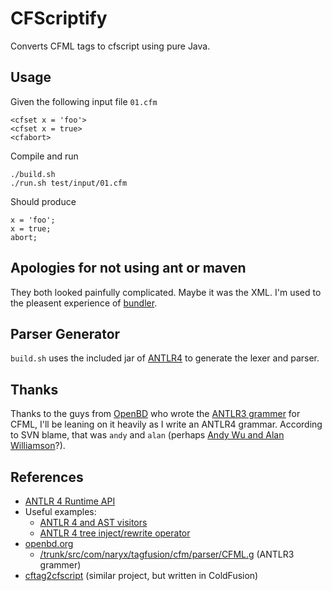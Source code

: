 CFScriptify
===========

Converts CFML tags to cfscript using pure Java.

Usage
-----

Given the following input file `01.cfm`

    <cfset x = 'foo'>
    <cfset x = true>
    <cfabort>

Compile and run

    ./build.sh
    ./run.sh test/input/01.cfm

Should produce

    x = 'foo';
    x = true;
    abort;

Apologies for not using ant or maven
------------------------------------

They both looked painfully complicated.  Maybe it was the XML.
I'm used to the pleasent experience of [bundler][9].

Parser Generator
----------------

`build.sh` uses the included jar of [ANTLR4][7] to generate the
lexer and parser.

Thanks
------

Thanks to the guys from [OpenBD][4] who wrote the [ANTLR3 grammer][5]
for CFML, I'll be leaning on it heavily as I write an ANTLR4 grammar.
According to SVN blame, that was `andy` and `alan` (perhaps
[Andy Wu and Alan Williamson][6]?).

References
----------

* [ANTLR 4 Runtime API][1]
* Useful examples:
    * [ANTLR 4 and AST visitors][2]
    * [ANTLR 4 tree inject/rewrite operator][3]
* [openbd.org][4]
    * [/trunk/src/com/naryx/tagfusion/cfm/parser/CFML.g][5] (ANTLR3 grammer)
* [cftag2cfscript][8] (similar project, but written in ColdFusion)

[1]: http://www.antlr.org/api/Java/index.html
[2]: http://stackoverflow.com/questions/14667781/antlr-4-and-ast-visitors
[3]: http://t7263.codeinpro.us/q/515024e9e8432c0426262341
[4]: http://openbd.org/
[5]: http://websvn.openbd.org/websvn/filedetails.php?repname=OpenBD&path=%2Ftrunk%2Fsrc%2Fcom%2Fnaryx%2Ftagfusion%2Fcfm%2Fparser%2FCFML.g
[6]: http://openbd.org/about/
[7]: http://www.antlr.org/
[8]: https://github.com/pirategaspard/cftag2cfscript
[9]: http://bundler.io/
